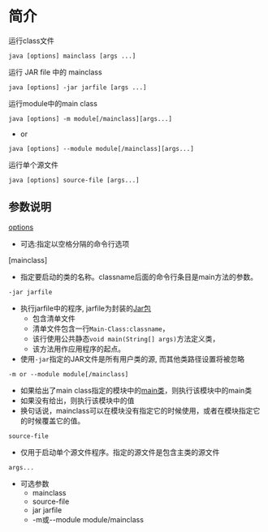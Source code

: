 # 简介

运行class文件

```shell
java [options] mainclass [args ...]
```

运行 JAR file 中的 mainclass

```shell
java [options] -jar jarfile [args ...]
```

运行module中的main class

```shell
java [options] -m module[/mainclass][args...]
```

- or

```shell
java [options] --module module[/mainclass][args...]
```

运行单个源文件

```shell
java [options] source-file [args...]
```

## 参数说明

[options](Java_Command_Java_Options.md)

- 可选:指定以空格分隔的命令行选项

[mainclass]

- 指定要启动的类的名称。classname后面的命令行条目是main方法的参数。

`-jar jarfile`

- 执行jarfile中的程序, jarfile为封装的[Jar包](Java_Jar_File.md)
  - 包含清单文件
  - 清单文件包含一行`Main-Class:classname`，
  - 该行使用公共静态`void main(String[] args)`方法定义类，
  - 该方法用作应用程序的起点。
- 使用`-jar`指定的JAR文件是所有用户类的源, 而其他类路径设置将被忽略

`-m or --module module[/mainclass]`

- 如果给出了main class指定的模块中的[main类](Java_MainClass.md)，则执行该模块中的main类
- 如果没有给出，则执行该模块中的值
- 换句话说，mainclass可以在模块没有指定它的时候使用，或者在模块指定它的时候覆盖它的值。

`source-file`

- 仅用于启动单个源文件程序。指定的源文件是包含主类的源文件

`args...`

- 可选参数
  - mainclass
  - source-file
  - jar jarfile
  - -m或--module module/mainclass
